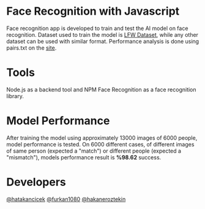 # Face Recognition with Javascript
Face recognition app is developed to train and test the AI model on face recognition. Dataset used to train the model is [LFW Dataset](http://vis-www.cs.umass.edu/lfw/lfw.tgz), while any other dataset can be used with similar format. Performance analysis is done using pairs.txt on the [site](http://vis-www.cs.umass.edu/lfw/).  

# Tools
Node.js as a backend tool and NPM Face Recognition as a face recognition library.

# Model Performance
After training the model using approximately 13000 images of 6000 people, model performance is tested. On 6000 different cases, of different images of same person (expected a "match") or different people (expected a "mismatch"), models performance result is **%98.62** success. 

# Developers
[@hatakancicek]( https://github.com/hatakancicek ) 
[@furkan1080]( https://github.com/furkan1080 ) 
[@hakaneroztekin]( https://github.com/hakaneroztekin ) 
